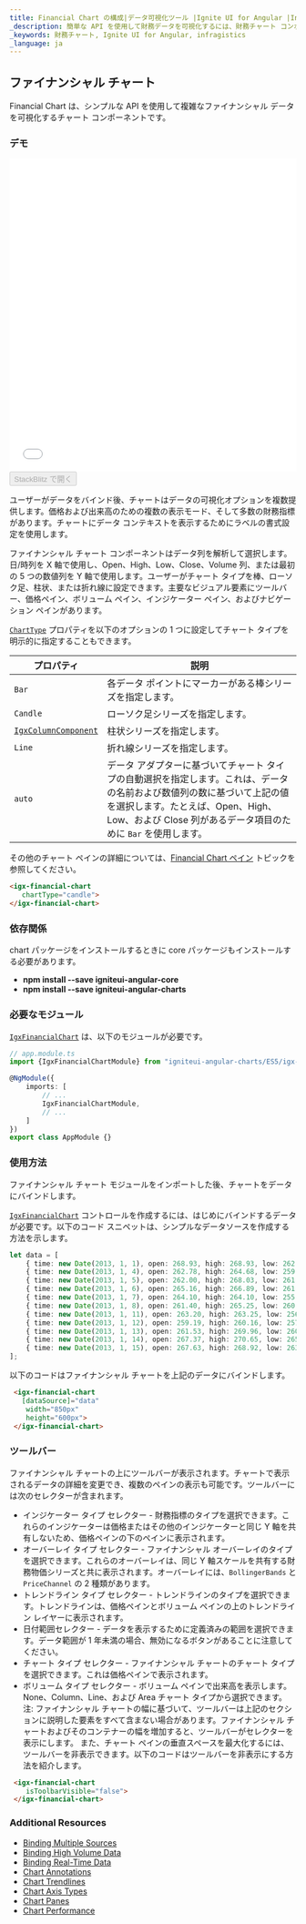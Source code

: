```yaml
---
title: Financial Chart の構成|データ可視化ツール |Ignite UI for Angular |Infragistics
_description: 簡単な API を使用して財務データを可視化するには、財務チャート コンポーネントを使用します。詳細については、デモ、依存関係、使用方法、およびツールバーを参照してください。
_keywords: 財務チャート, Ignite UI for Angular, infragistics
_language: ja
---
```


## ファイナンシャル チャート

Financial Chart は、シンプルな API を使用して複雑なファイナンシャル データを可視化するチャート コンポーネントです。

### デモ

<div class="sample-container loading" style="height: 550px">
    <iframe id="financial-chart-overview-iframe" src='{environment:dvDemosBaseUrl}/charts/financial-chart-overview' width="100%" height="100%" seamless frameBorder="0" onload="onXPlatSampleIframeContentLoaded(this);"></iframe>
</div>
<div>
    <button data-localize="stackblitz" disabled class="stackblitz-btn"   data-iframe-id="financial-chart-overview-iframe" data-demos-base-url="{environment:dvDemosBaseUrl}">StackBlitz で開く
    </button>
</div>

<div class="divider--half"></div>

ユーザーがデータをバインド後、チャートはデータの可視化オプションを複数提供します。価格および出来高のための複数の表示モード、そして多数の財務指標があります。チャートにデータ コンテキストを表示するためにラベルの書式設定を使用します。

ファイナンシャル チャート コンポーネントはデータ列を解析して選択します。日/時列を X 軸で使用し、Open、High、Low、Close、Volume 列、または最初の 5 つの数値列を Y 軸で使用します。ユーザーがチャート タイプを棒、ローソク足、柱状、または折れ線に設定できます。主要なビジュアル要素にツールバー、価格ペイン、ボリューム ペイン、インジケーター ペイン、およびナビゲーション ペインがあります。

[`ChartType`](/products/ignite-ui-angular/api/docs/typescript/latest/enums/charttype.html) プロパティを以下のオプションの 1 つに設定してチャート タイプを明示的に指定することもできます。

| プロパティ                                                                                                          | 説明                                                                                                                           |
| -------------------------------------------------------------------------------------------------------------- | ---------------------------------------------------------------------------------------------------------------------------- |
| `Bar`                                                                                                          | 各データ ポイントにマーカーがある棒シリーズを指定します。                                                                                                |
| `Candle`                                                                                                       | ローソク足シリーズを指定します。                                                                                                             |
| [`IgxColumnComponent`](/products/ignite-ui-angular/api/docs/typescript/latest/classes/igxcolumncomponent.html) | 柱状シリーズを指定します。                                                                                                                |
| `Line`                                                                                                         | 折れ線シリーズを指定します。                                                                                                               |
| `auto`                                                                                                         | データ アダプターに基づいてチャート タイプの自動選択を指定します。これは、データの名前および数値列の数に基づいて上記の値を選択します。たとえば、Open、High、Low、および Close 列があるデータ項目のために `Bar` を使用します。 |

その他のチャート ペインの詳細については、[Financial Chart ペイン](financial-chart-panes.md) トピックを参照してください。

```html
<igx-financial-chart
   chartType="candle">
</igx-financial-chart>
```

### 依存関係

chart パッケージをインストールするときに core パッケージもインストールする必要があります。

-   **npm install --save igniteui-angular-core**
-   **npm install --save igniteui-angular-charts**

### 必要なモジュール

[`IgxFinancialChart`](/products/ignite-ui-angular/api/docs/typescript/latest/classes/igxfinancialchart.html) は、以下のモジュールが必要です。

```ts
// app.module.ts
import {IgxFinancialChartModule} from "igniteui-angular-charts/ES5/igx-financial-chart-module";

@NgModule({
    imports: [
        // ...
        IgxFinancialChartModule,
        // ...
    ]
})
export class AppModule {}
```

<div class="divider--half"></div>

### 使用方法

ファイナンシャル チャート モジュールをインポートした後、チャートをデータにバインドします。

[`IgxFinancialChart`](/products/ignite-ui-angular/api/docs/typescript/latest/classes/igxfinancialchart.html) コントロールを作成するには、はじめにバインドするデータが必要です。以下のコード スニペットは、シンプルなデータソースを作成する方法を示します。

```ts
let data = [
	{ time: new Date(2013, 1, 1), open: 268.93, high: 268.93, low: 262.80, close: 265.00, volume: 6118146 },
	{ time: new Date(2013, 1, 4), open: 262.78, high: 264.68, low: 259.07, close: 259.98, volume: 3723793 },
	{ time: new Date(2013, 1, 5), open: 262.00, high: 268.03, low: 261.46, close: 266.89, volume: 4013780 },
	{ time: new Date(2013, 1, 6), open: 265.16, high: 266.89, low: 261.11, close: 262.22, volume: 2772204 },
	{ time: new Date(2013, 1, 7), open: 264.10, high: 264.10, low: 255.11, close: 260.23, volume: 3977065 },
	{ time: new Date(2013, 1, 8), open: 261.40, high: 265.25, low: 260.56, close: 261.95, volume: 3879628 },
	{ time: new Date(2013, 1, 11), open: 263.20, high: 263.25, low: 256.60, close: 257.21, volume: 3407457 },
	{ time: new Date(2013, 1, 12), open: 259.19, high: 260.16, low: 257.00, close: 258.70, volume: 2944730 },
	{ time: new Date(2013, 1, 13), open: 261.53, high: 269.96, low: 260.30, close: 269.47, volume: 5295786 },
	{ time: new Date(2013, 1, 14), open: 267.37, high: 270.65, low: 265.40, close: 269.24, volume: 3464080 },
	{ time: new Date(2013, 1, 15), open: 267.63, high: 268.92, low: 263.11, close: 265.09, volume: 3981233 }
];
```

以下のコードはファイナンシャル チャートを上記のデータにバインドします。

```html
 <igx-financial-chart
   [dataSource]="data"
    width="850px"
    height="600px">
 </igx-financial-chart>
```

### ツールバー

ファイナンシャル チャートの上にツールバーが表示されます。チャートで表示されるデータの詳細を変更でき、複数のペインの表示も可能です。ツールバーには次のセレクターが含まれます。

-   インジケーター タイプ セレクター - 財務指標のタイプを選択できます。これらのインジケーターは価格またはその他のインジケーターと同じ Y 軸を共有しないため、価格ペインの下のペインに表示されます。
-   オーバーレイ タイプ セレクター - ファイナンシャル オーバーレイのタイプを選択できます。これらのオーバーレイは、同じ Y 軸スケールを共有する財務物価シリーズと共に表示されます。オーバーレイには、`BollingerBands` と `PriceChannel` の 2 種類があります。
-   トレンドライン タイプ セレクター - トレンドラインのタイプを選択できます。トレンドラインは、価格ペインとボリューム ペインの上のトレンドライン レイヤーに表示されます。
-   日付範囲セレクター - データを表示するために定義済みの範囲を選択できます。データ範囲が 1 年未満の場合、無効になるボタンがあることに注意してください。
-   チャート タイプ セレクター - ファイナンシャル チャートのチャート タイプを選択できます。これは価格ペインで表示されます。
-   ボリューム タイプ セレクター - ボリューム ペインで出来高を表示します。None、Column、Line、および Area チャート タイプから選択できます。
    注: ファイナンシャル チャートの幅に基づいて、ツールバーは上記のセクションに説明した要素をすべて含まない場合があります。ファイナンシャル チャートおよびそのコンテナーの幅を増加すると、ツールバーがセレクターを表示にします。
    また、チャート ペインの垂直スペースを最大化するには、ツールバーを非表示できます。以下のコードはツールバーを非表示にする方法を紹介します。

```html
 <igx-financial-chart
    isToolbarVisible="false">
 </igx-financial-chart>
```

### Additional Resources

-   [Binding Multiple Sources](financial-chart-multiple-data.md)
-   [Binding High Volume Data](financial-chart-high-volume.md)
-   [Binding Real-Time Data](financial-chart-high-frequency.md)
-   [Chart Annotations](financial-chart-annotations.md)
-   [Chart Trendlines](financial-chart-trendlines.md)
-   [Chart Axis Types](financial-chart-axis-types.md)
-   [Chart Panes](financial-chart-panes.md)
-   [Chart Performance](financial-chart-performance.md)
    <!-- - [Custom Indicators](financial-chart-custom-indicators.md) -->
    <!-- - [Tooltip Templates](financial-chart-tooltip-template.md) -->
    <!-- - [Tooltip Types](financial-chart-tooltip-types.md) -->
